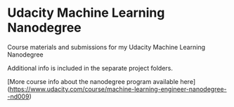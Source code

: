 # Udacity Machine Learning Nanodegree

Course materials and submissions for my Udacity Machine Learning Nanodegree

Additional info is included in the separate project folders.

[More course info about the nanodegree program available here]
(https://www.udacity.com/course/machine-learning-engineer-nanodegree--nd009)
